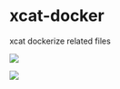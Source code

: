 # xcat-docker
xcat dockerize related files

[![](https://images.microbadger.com/badges/image/xcat/xcat-ubuntu-x86_64.svg)](http://microbadger.com/images/xcat/xcat-ubuntu-x86_64 "Get your own image badge on microbadger.com")

[![](https://images.microbadger.com/badges/version/xcat/xcat-ubuntu-x86_64.svg)](http://microbadger.com/images/xcat/xcat-ubuntu-x86_64 "Get your own version badge on microbadger.com")
